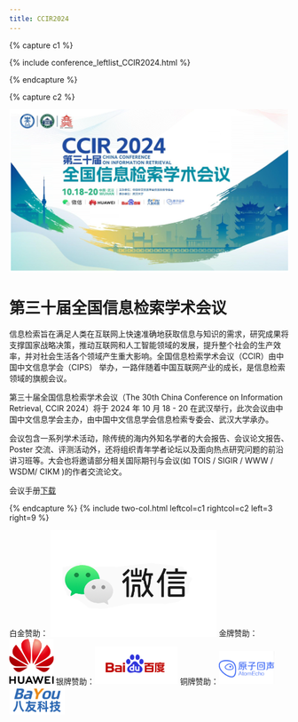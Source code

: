 ```yaml
---
title: CCIR2024
---
```


{% capture c1 %}

{% include conference_leftlist_CCIR2024.html %}

{% endcapture %}

{% capture c2 %}

<img src="./assets/main.png" style="width: 1200px;">

# <i class="fas fa-feather-alt"></i>第三十届全国信息检索学术会议

信息检索旨在满足人类在互联网上快速准确地获取信息与知识的需求，研究成果将支撑国家战略决策，推动互联网和人工智能领域的发展，提升整个社会的生产效率，并对社会生活各个领域产生重大影响。全国信息检索学术会议（CCIR）由中国中文信息学会（CIPS） 举办，一路伴随着中国互联网产业的成长，是信息检索领域的旗舰会议。

第三十届全国信息检索学术会议（The 30th China Conference on Information Retrieval, CCIR 2024）将于 2024 年 10 月 18 - 20 在武汉举行，此次会议由中国中文信息学会主办，由中国中文信息学会信息检索专委会、武汉大学承办。

会议包含一系列学术活动，除传统的海内外知名学者的大会报告、会议论文报告、Poster 交流、评测活动外，还将组织青年学者论坛以及面向热点研究问题的前沿讲习班等。大会也将邀请部分相关国际期刊与会议(如 TOIS / SIGIR / WWW / WSDM/ CIKM )的作者交流论文。

会议手册<a href="./assets/CCIR2024_booklet_v14.pdf">下载</a>

<p></p>

{% endcapture %}
{% include two-col.html leftcol=c1 rightcol=c2 left=3 right=9 %}

白金赞助： <img src="./assets/白金赞助-腾讯微信.png" style="width: 300px;"> 金牌赞助：<img src="./assets/金牌赞助-华为.jpg" style="width: 80px;"> 银牌赞助：<img src="./assets/银牌赞助-百度.png" style="width: 150px;"> 铜牌赞助：<img src="./assets/铜牌赞助-原子回声.png" style="width: 100px;"> <img src="./assets/铜牌赞助-八友科技.png" style="width: 100px;">
